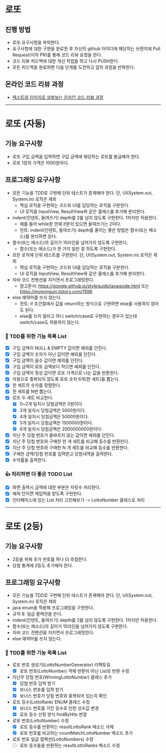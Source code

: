 # 로또
## 진행 방법
* 로또 요구사항을 파악한다.
* 요구사항에 대한 구현을 완료한 후 자신의 github 아이디에 해당하는 브랜치에 Pull Request(이하 PR)를 통해 코드 리뷰 요청을 한다.
* 코드 리뷰 피드백에 대한 개선 작업을 하고 다시 PUSH한다.
* 모든 피드백을 완료하면 다음 단계를 도전하고 앞의 과정을 반복한다.

## 온라인 코드 리뷰 과정
* [텍스트와 이미지로 살펴보는 온라인 코드 리뷰 과정](https://github.com/next-step/nextstep-docs/tree/master/codereview)


---

# 로또 (자동)

## 기능 요구사항
- 로또 구입 금액을 입력하면 구입 금액에 해당하는 로또를 발급해야 한다.
- 로또 1장의 가격은 1000원이다.

## 프로그래밍 요구사항
- 모든 기능을 TDD로 구현해 단위 테스트가 존재해야 한다. 단, UI(System.out, System.in) 로직은 제외
  - 핵심 로직을 구현하는 코드와 UI를 담당하는 로직을 구분한다.
  - UI 로직을 InputView, ResultView와 같은 클래스를 추가해 분리한다.
- indent(인덴트, 들여쓰기) depth를 2를 넘지 않도록 구현한다. 1까지만 허용한다.
  - 예를 들어 while문 안에 if문이 있으면 들여쓰기는 2이다.
  - 힌트: indent(인덴트, 들여쓰기) depth를 줄이는 좋은 방법은 함수(또는 메소드)를 분리하면 된다.
- 함수(또는 메소드)의 길이가 15라인을 넘어가지 않도록 구현한다.
  - 함수(또는 메소드)가 한 가지 일만 잘 하도록 구현한다.
- 모든 로직에 단위 테스트를 구현한다. 단, UI(System.out, System.in) 로직은 제외
  - 핵심 로직을 구현하는 코드와 UI를 담당하는 로직을 구분한다.
  - UI 로직을 InputView, ResultView와 같은 클래스를 추가해 분리한다.
- 자바 코드 컨벤션을 지키면서 프로그래밍한다.
  - 참고문서: https://google.github.io/styleguide/javaguide.html 또는 https://myeonguni.tistory.com/1596
- else 예약어를 쓰지 않는다.
  - 힌트: if 조건절에서 값을 return하는 방식으로 구현하면 else를 사용하지 않아도 된다.
  - else를 쓰지 말라고 하니 switch/case로 구현하는 경우가 있는데 switch/case도 허용하지 않는다.

### 🔖 TDD를 위한 기능 목록 List
- [x] 구입 금액이 NULL & EMPTY 값이면 예외를 던진다.
- [x] 구입 금액이 숫자가 아닌 값이면 예외를 던진다.
- [x] 구입 금액이 음수 값이면 예외를 던진다.
- [x] 구입 금액이 로또 금액보다 작으면 예외를 던진다.
- [x] 구입 금액이 정상 값이면 로또 가격으로 나눈 값을 반환한다. 
- [x] 자동으로 중복되지 않도록 로또 숫자 6개(한 세트)를 뽑는다.
- [x] 한 세트의 숫자를 정렬한다.
- [x] 한 세트를 N번 뽑는다.
- [x] 로또 두 세트 비교한다.
  - [x] 0~2개 일치시 당첨금액은 0원이다.
  - [x] 3개 일치시 당첨금액은 5000원이다.
  - [x] 4개 일치시 당첨금액은 50000원이다.
  - [x] 5개 일치시 당첨금액은 1500000원이다.
  - [x] 6개 일치시 당첨금액은 2000000000원이다.
- [x] 지난 주 당첨 번호가 올바르지 않는 값이면 예외를 던진다.
- [x] 지난 주 당첨 번호와 구매한 한 개 세트를 비교해 등수를 반환한다.
- [x] 지난 주 당첨 번호와 구매한 N 개 세트를 비교해 등수를 반환한다.
- [x] 구매한 금액/당첨 번호를 입력받고 당첨내역을 출력한다.
- [x] 수익률을 출력한다. 

### 👍 처리하면 더 좋은 TODO List
- [x] 화면 출력시 금액에 대한 부분은 자릿수 처리한다.
- [x] 예외 던지면 재입력을 받도록 구현한다.
- [x] 인터페이스에 있는 List 처리 고민해보기 -> LottoNumber 클래스로 처리

---

# 로또 (2등)

## 기능 요구사항
- 2등을 위해 추가 번호를 하나 더 추첨한다.
- 당첨 통계에 2등도 추가해야 한다.

## 프로그래밍 요구사항
- 모든 기능을 TDD로 구현해 단위 테스트가 존재해야 한다. 단, UI(System.out, System.in) 로직은 제외
- java enum을 적용해 프로그래밍을 구현한다.
- 규칙 8: 일급 콜렉션을 쓴다.
- indent(인덴트, 들여쓰기) depth를 2를 넘지 않도록 구현한다. 1까지만 허용한다.
- 함수(또는 메소드)의 길이가 15라인을 넘어가지 않도록 구현한다.
- 자바 코드 컨벤션을 지키면서 프로그래밍한다.
- else 예약어를 쓰지 않는다.

### 🔖 TDD를 위한 기능 목록 List
- 로또 번호 생성기(LottoNumberGenerator) 리팩토링
  - [x] 로또 번호(LottoNumber) 객체 반환이 아닌 List<Number>로 반환 수정
- 지난주 당첨 번호(WinningLottoNumber) 클래스 추가
  - [x] 당첨 번호 입력 받기
  - [x] 보너스 번호를 입력 받기
  - [x] 보너스 번호가 당첨 번호와 중복되어 있는지 확인
- 로또 등수(LottoRank) ENUM 클래스 수정
  - [x] 보너스 번호를 가진 등수로 인한 상수값 변경
  - [x] 로또 등수 산정 방식 findByHits 변경
- 로또 번호(LottoNumber) 수정
  - [x] 로또 등수를 반환하는 resultLottoRank 메소드 삭제 
  - [x] 로또 번호를 비교하는 countMatchLottoNumber 메소드 추가
- 로또 번호 일급 컬렉션(LottoNumbers) 수정
  - [ ] 로또 등수들을 반환하는 resultLottoRanks 메소드 수정
